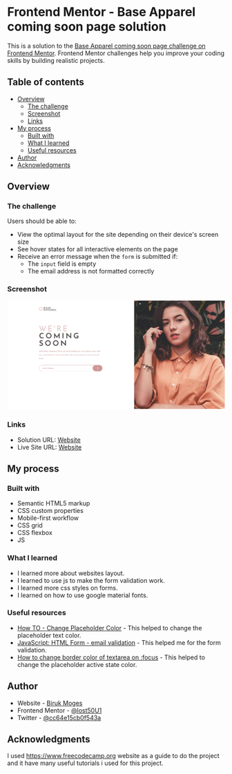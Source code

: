 # Frontend Mentor - Base Apparel coming soon page solution

This is a solution to the [Base Apparel coming soon page challenge on Frontend Mentor](https://www.frontendmentor.io/challenges/base-apparel-coming-soon-page-5d46b47f8db8a7063f9331a0). Frontend Mentor challenges help you improve your coding skills by building realistic projects.

## Table of contents

- [Overview](#overview)
  - [The challenge](#the-challenge)
  - [Screenshot](#screenshot)
  - [Links](#links)
- [My process](#my-process)
  - [Built with](#built-with)
  - [What I learned](#what-i-learned)
  - [Useful resources](#useful-resources)
- [Author](#author)
- [Acknowledgments](#acknowledgments)

## Overview

### The challenge

Users should be able to:

- View the optimal layout for the site depending on their device's screen size
- See hover states for all interactive elements on the page
- Receive an error message when the `form` is submitted if:
  - The `input` field is empty
  - The email address is not formatted correctly

### Screenshot

![](screenshot.png)

### Links

- Solution URL: [Website](https://www.frontendmentor.io/solutions/responsive-product-preview-card-component-4aXQB8D2cj)
- Live Site URL: [Website](https://lost50u1.github.io/product-preview-card-component-main/)

## My process

### Built with

- Semantic HTML5 markup
- CSS custom properties
- Mobile-first workflow
- CSS grid
- CSS flexbox
- JS

### What I learned

- I learned more about websites layout.
- I learned to use js to make the form validation work.
- I learned more css styles on forms.
- I learned on how to use google material fonts.

### Useful resources

- [How TO - Change Placeholder Color](https://www.w3schools.com/howto/howto_css_placeholder.asp) - This helped to change the placeholder text color.
- [JavaScript: HTML Form - email validation](https://www.w3resource.com/javascript/form/email-validation.php) - This helped me for the form validation.
- [How to change border color of textarea on :focus](https://stackoverflow.com/questions/16156594/how-to-change-border-color-of-textarea-on-focus) - This helped to change the placeholder active state color.

## Author

- Website - [Biruk Moges](https://lost50u1.github.io/)
- Frontend Mentor - [@lost50U1](https://www.frontendmentor.io/profile/lost50U1)
- Twitter - [@cc64e15cb0f543a](https://www.twitter.com/@cc64e15cb0f543a)

## Acknowledgments

I used https://www.freecodecamp.org website as a guide to do the project and it have many useful tutorials i used for this project.
